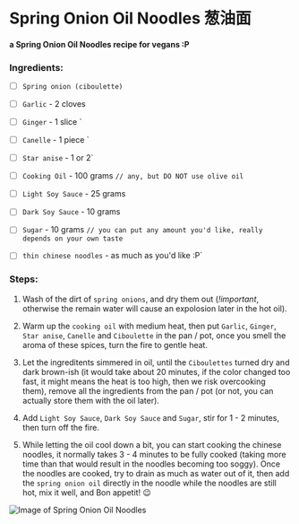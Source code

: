 # Spring Onion Oil Noodles 葱油面

#### a Spring Onion Oil Noodles recipe for vegans :P

### Ingredients:

- [ ] `Spring onion (ciboulette)`
- [ ] `Garlic` - 2 cloves
- [ ] `Ginger` - 1 slice `
- [ ] `Canelle` - 1 piece `
- [ ] `Star anise` - 1 or 2`
- [ ] `Cooking Oil` - 100 grams `// any, but DO NOT use olive oil`

- [ ] `Light Soy Sauce` - 25 grams
- [ ] `Dark Soy Sauce` - 10 grams
- [ ] `Sugar` - 10 grams `// you can put any amount you'd like, really depends on your own taste`

- [ ] `thin chinese noodles` - as much as you'd like :P`

### Steps:

1.  Wash of the dirt of `spring onions`, and dry them out (_!important_, otherwise the remain water will cause an expolosion later in the hot oil).
2.  Warm up the `cooking oil` with medium heat, then put `Garlic`, `Ginger`, `Star anise`, `Canelle` and `Ciboulette` in the pan / pot, once you smell the aroma of these spices, turn the fire to gentle heat.
3.  Let the ingreditents simmered in oil, until the `Ciboulettes` turned dry and dark brown-ish (it would take about 20 minutes, if the color changed too fast, it might means the heat is too high, then we risk overcooking them), remove all the ingredients from the pan / pot (or not, you can actually store them with the oil later).
4.  Add `Light Soy Sauce`, `Dark Soy Sauce` and `Sugar`, stir for 1 - 2 minutes, then turn off the fire.

5.  While letting the oil cool down a bit, you can start cooking the chinese noodles, it normally takes 3 - 4 minutes to be fully cooked (taking more time than that would result in the noodles becoming too soggy). Once the noodles are cooked, try to drain as much as water out of it, then add the `spring onion oil` directly in the noodle while the noodles are still hot, mix it well, and Bon appetit! :wink:

![Image of Spring Onion Oil Noodles](https://obj.shine.cn/files/2018/06/08/b616cad5-1a89-4f1e-9271-9a908e0614a0_0.jpg)
